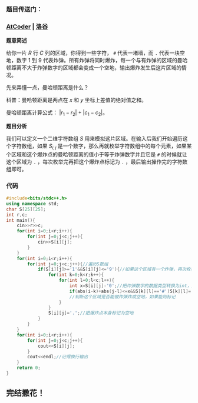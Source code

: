 ### 题目传送门：
### [AtCoder](https://atcoder.jp/contests/abc295/tasks/abc295_b) | [洛谷](https://www.luogu.com.cn/problem/AT_abc295_b)

**题意简述**

给你一片 $R$ 行 $C$ 列的区域，你得到一些字符， `#` 代表一堵墙，而 `.` 代表一块空地，数字 $1$ 到 $9$ 代表炸弹。所有炸弹将同时爆炸，每一个与有炸弹的区域的曼哈顿距离不大于炸弹数字的区域都会变成一个空地，输出爆炸发生后这片区域的情况。

先来弄懂一点，曼哈顿距离是什么？

科普：曼哈顿距离是两点在 $x$ 和 $y$ 坐标上差值的绝对值之和。

曼哈顿距离计算公式： $\left| r_1 - r_2 \right| + \left| c_1 - c_2 \right|$。

**题目分析**

我们可以定义一个二维字符数组 $S$ 用来模拟这片区域。在输入后我们开始遍历这个字符数组，如果 $S_{i,j}$ 是一个数字，那么再就枚举字符数组中的每个元素，如果某个区域和这个爆炸点的曼哈顿距离的值小于等于炸弹数字并且它是 `#` 的时候就让这个区域为 `.` ，每次枚举完再把这个爆炸点标记为 `.` ，最后输出操作完的字符数组即可。

### **代码**
```cpp
#include<bits/stdc++.h>
using namespace std;
char S[25][25];
int r,c;
int main(){
	cin>>r>>c;
	for(int i=0;i<r;i++){
		for(int j=0;j<c;j++){
			cin>>S[i][j];
        }
    }
	for(int i=0;i<r;i++){
		for(int j=0;j<c;j++){//遍历S数组
			if(S[i][j]>='1'&&S[i][j]<='9'){//如果这个区域有一个炸弹，再次枚举S数组
				for(int k=0;k<r;k++){
					for(int l=0;l<c;l++){
						int x=S[i][j]-'0';//把炸弹数字的数据类型转换为int，用来进行比较
						if(abs(i-k)+abs(j-l)<=x&&S[k][l]=='#')S[k][l]='.';
                        //判断这个区域是否能被炸弹炸成空地，如果能则标记
                    }
                }
				S[i][j]='.';//把爆炸点本身标记为空地
			}
        }
    }
	for(int i=0;i<r;i++){
		for(int j=0;j<c;j++){
			cout<<S[i][j];
        }
		cout<<endl;//记得换行输出
	}
	return 0;
}

```
## 完结撒花！